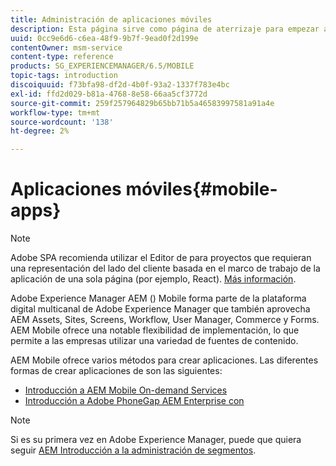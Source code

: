 ```yaml
---
title: Administración de aplicaciones móviles
description: Esta página sirve como página de aterrizaje para empezar a crear, desarrollar y administrar aplicaciones móviles.
uuid: 0cc9e6d6-c6ea-48f9-9b7f-9ead0f2d199e
contentOwner: msm-service
content-type: reference
products: SG_EXPERIENCEMANAGER/6.5/MOBILE
topic-tags: introduction
discoiquuid: f73bfa98-df2d-4b0f-93a2-1337f783e4bc
exl-id: ffd2d029-b81a-4768-8e58-66aa5cf3772d
source-git-commit: 259f257964829b65bb71b5a46583997581a91a4e
workflow-type: tm+mt
source-wordcount: '138'
ht-degree: 2%

---
```


# Aplicaciones móviles{#mobile-apps}

>[!NOTE]
>
>Adobe SPA recomienda utilizar el Editor de para proyectos que requieran una representación del lado del cliente basada en el marco de trabajo de la aplicación de una sola página (por ejemplo, React). [Más información](/help/sites-developing/spa-overview.md).

Adobe Experience Manager AEM () Mobile forma parte de la plataforma digital multicanal de Adobe Experience Manager que también aprovecha AEM Assets, Sites, Screens, Workflow, User Manager, Commerce y Forms. AEM Mobile ofrece una notable flexibilidad de implementación, lo que permite a las empresas utilizar una variedad de fuentes de contenido.

AEM Mobile ofrece varios métodos para crear aplicaciones. Las diferentes formas de crear aplicaciones de son las siguientes:

* [Introducción a AEM Mobile On-demand Services](/help/mobile/aem-mobile-on-demand.md)
* [Introducción a Adobe PhoneGap AEM Enterprise con](/help/mobile/developing-in-phonegap.md)

>[!NOTE]
>
>Si es su primera vez en Adobe Experience Manager, puede que quiera seguir [AEM Introducción a la administración de segmentos](/help/sites-deploying/deploy.md).
